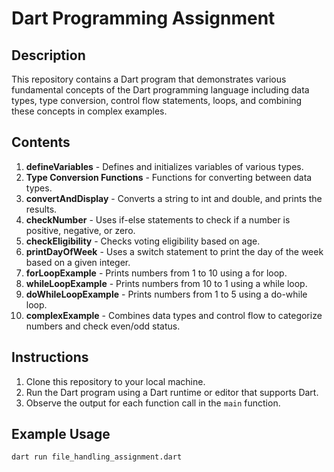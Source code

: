 # Dart Programming Assignment

## Description

This repository contains a Dart program that demonstrates various fundamental concepts of the Dart programming language including data types, type conversion, control flow statements, loops, and combining these concepts in complex examples.

## Contents

1. **defineVariables** - Defines and initializes variables of various types.
2. **Type Conversion Functions** - Functions for converting between data types.
3. **convertAndDisplay** - Converts a string to int and double, and prints the results.
4. **checkNumber** - Uses if-else statements to check if a number is positive, negative, or zero.
5. **checkEligibility** - Checks voting eligibility based on age.
6. **printDayOfWeek** - Uses a switch statement to print the day of the week based on a given integer.
7. **forLoopExample** - Prints numbers from 1 to 10 using a for loop.
8. **whileLoopExample** - Prints numbers from 10 to 1 using a while loop.
9. **doWhileLoopExample** - Prints numbers from 1 to 5 using a do-while loop.
10. **complexExample** - Combines data types and control flow to categorize numbers and check even/odd status.

## Instructions

1. Clone this repository to your local machine.
2. Run the Dart program using a Dart runtime or editor that supports Dart.
3. Observe the output for each function call in the `main` function.

## Example Usage

```bash
dart run file_handling_assignment.dart
